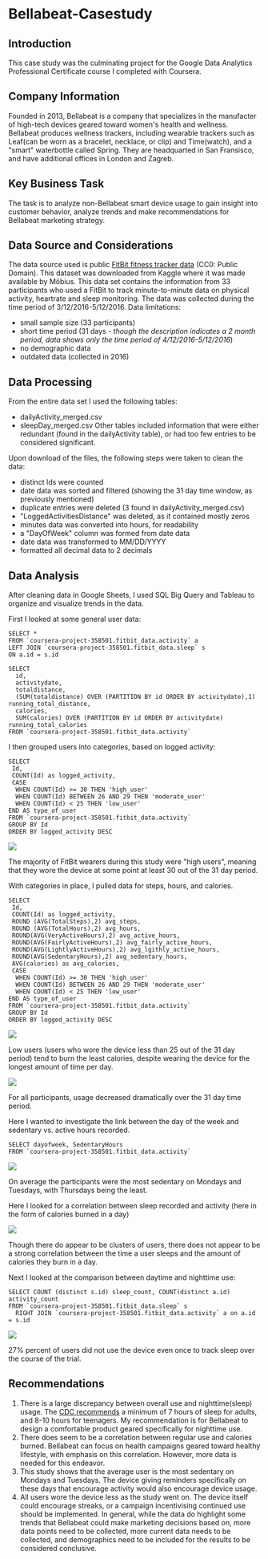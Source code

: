 # Bellabeat-Casestudy

## Introduction
This case study was the culminating project for the Google Data Analytics Professional Certificate course I completed with Coursera. 
 
## Company Information
Founded in 2013, Bellabeat is a company that specializes in the manufacter of high-tech devices geared toward women's health and wellness. Bellabeat produces wellness trackers, including wearable trackers such as Leaf(can be worn as a bracelet, necklace, or clip) and Time(watch), and a "smart" waterbottle called Spring. They are headquarted in San Fransisco, and have additional offices in London and Zagreb. 

## Key Business Task
The task is to analyze non-Bellabeat smart device usage to gain insight into customer behavior, analyze trends and make recommendations for Bellabeat marketing strategy.

## Data Source and Considerations
The data source used is public [FitBit fitness tracker data](https://www.kaggle.com/datasets/arashnic/fitbit) (CC0: Public Domain). This dataset was downloaded from Kaggle where it was made available by Möbius. This data set contains the information from 33 participants who used a FitBit to track minute-to-minute data on physical activity, heartrate and sleep monitoring. The data was collected during the time period of 3/12/2016-5/12/2016.
Data limitations:
  * small sample size (33 participants)
  * short time period (31 days - *though the description indicates a 2 month period, data shows only the time period of 4/12/2016-5/12/2016*)
  * no demographic data
  * outdated data (collected in 2016)

## Data Processing
From the entire data set I used the following tables:
* dailyActivity_merged.csv
* sleepDay_merged.csv
Other tables included information that were either redundant (found in the dailyActivity table), or had too few entries to be considered significant.

Upon download of the files, the following steps were taken to clean the data:
* distinct Ids were counted
* date data was sorted and filtered (showing the 31 day time window, as previously mentioned)
* duplicate entries were deleted (3 found in dailyActivity_merged.csv)
* "LoggedActivitiesDistance" was deleted, as it contained mostly zeros
* minutes data was converted into hours, for readability
* a "DayOfWeek" column was formed from date data
* date data was transformed to MM/DD/YYYY
* formatted all decimal data to 2 decimals

## Data Analysis
After cleaning data in Google Sheets, I used SQL Big Query and Tableau to organize and visualize trends in the data.

First I looked at some general user data:
```TSQL
SELECT *
FROM `coursera-project-358501.fitbit_data.activity` a
LEFT JOIN `coursera-project-358501.fitbit_data.sleep` s
ON a.id = s.id

SELECT 
  id, 
  activitydate, 
  totaldistance,
  (SUM(totaldistance) OVER (PARTITION BY id ORDER BY activitydate),1) running_total_distance,
  calories,
  SUM(calories) OVER (PARTITION BY id ORDER BY activitydate) running_total_calories
FROM `coursera-project-358501.fitbit_data.activity`
```

I then grouped users into categories, based on logged activity:
```TSQL
SELECT
 Id,
 COUNT(Id) as logged_activity,
 CASE 
  WHEN COUNT(Id) >= 30 THEN 'high_user'
  WHEN COUNT(Id) BETWEEN 26 AND 29 THEN 'moderate_user'
  WHEN COUNT(Id) < 25 THEN 'low_user'
END AS type_of_user
FROM `coursera-project-358501.fitbit_data.activity`
GROUP BY Id
ORDER BY logged_activity DESC
```

![](2022-08-29-11-10-37.png)

The majority of FitBit wearers during this study were "high users", meaning that they wore the device at some point at least 30 out of the 31 day period.

With categories in place, I pulled data for steps, hours, and calories.
```TSQL 
SELECT
 Id,
 COUNT(Id) as logged_activity,
 ROUND (AVG(TotalSteps),2) avg_steps,
 ROUND (AVG(TotalHours),2) avg_hours,
 ROUND(AVG(VeryActiveHours),2) avg_active_hours,
 ROUND(AVG(FairlyActiveHours),2) avg_fairly_active_hours,
 ROUND(AVG(LightlyActiveHours),2) avg_lgithly_active_hours,
 ROUND(AVG(SedentaryHours),2) avg_sedentary_hours,
 AVG(calories) as avg_calories,
 CASE 
  WHEN COUNT(Id) >= 30 THEN 'high_user'
  WHEN COUNT(Id) BETWEEN 26 AND 29 THEN 'moderate_user'
  WHEN COUNT(Id) < 25 THEN 'low_user'
END AS type_of_user
FROM `coursera-project-358501.fitbit_data.activity`
GROUP BY Id
ORDER BY logged_activity DESC
```

![](activitybyusertype.png)

Low users (users who wore the device less than 25 out of the 31 day period) tend to burn the least calories, despite wearing the device for the longest amount of time per day.

![](2022-08-28-16-30-50.png)

For all participants, usage decreased dramatically over the 31 day time period.

Here I wanted to investigate the link between the day of the week and sedentary vs. active hours recorded.
```TSQL
SELECT dayofweek, SedentaryHours 
FROM `coursera-project-358501.fitbit_data.activity`
```
![](sedentaryhoursduringweek.png)

On average the participants were the most sedentary on Mondays and Tuesdays, with Thursdays being the least.

Here I looked for a correlation between sleep recorded and activity (here in the form of calories burned in a day)

![](sleepvscalories.png)

Though there do appear to be clusters of users, there does not appear to be a strong correlation between the time a user sleeps and the amount of calories they burn in a day.

Next I looked at the comparison between daytime and nighttime use:
```TSQL
SELECT COUNT (distinct s.id) sleep_count, COUNT(distinct a.id) activity_count
FROM `coursera-project-358501.fitbit_data.sleep` s
  RIGHT JOIN `coursera-project-358501.fitbit_data.activity` a on a.id = s.id
```

 ![](2022-08-29-10-19-59.png)
 
 27% percent of users did not use the device even once to track sleep over the course of the trial.

 ## Recommendations
 1. There is a large discrepancy between overall use and nighttime(sleep) usage. The [CDC recommends](https://www.cdc.gov/sleep/about_sleep/how_much_sleep.html) a minimum of 7 hours of sleep for adults, and 8-10 hours for teenagers. My recommendation is for Bellabeat to design a comfortable product geared specifically for nighttime use.
 2. There does seem to be a correlation between regular use and calories burned. Bellabeat can focus on health campaigns geared toward healthy lifestyle, with emphasis on this correlation. However, more data is needed for this endeavor.
 3. This study shows that the average user is the most sedentary on Mondays and Tuesdays. The device giving reminders specifically on these days that encourage activity would also encourage device usage.
 4. All users wore the device less as the study went on. The device itself could encourage streaks, or a campaign incentivising continued use should be implemented.
 In general, while the data do highlight some trends that Bellabeat could make marketing decisions based on, more data points need to be collected, more current data needs to be collected, and demographics need to be included for the results to be considered conclusive.
